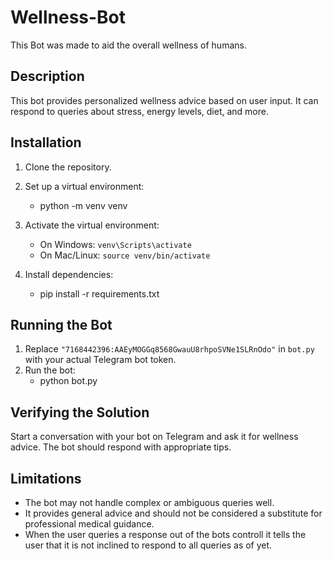 # Wellness-Bot
This Bot was made to aid the overall wellness of humans.

## Description
This bot provides personalized wellness advice based on user input. It can respond to queries about stress, energy levels, diet, and more.

## Installation
1. Clone the repository.
2. Set up a virtual environment:
   - python -m venv venv
   
3. Activate the virtual environment:
   - On Windows: `venv\Scripts\activate`
   - On Mac/Linux: `source venv/bin/activate`
4. Install dependencies:
   - pip install -r requirements.txt

## Running the Bot
1. Replace `"7168442396:AAEyMOGGq8568GwauU8rhpoSVNe1SLRnOdo"` in `bot.py` with your actual Telegram bot token.
2. Run the bot:
   - python bot.py

## Verifying the Solution
Start a conversation with your bot on Telegram and ask it for wellness advice. The bot should respond with appropriate tips.

## Limitations
- The bot may not handle complex or ambiguous queries well.
- It provides general advice and should not be considered a substitute for professional medical guidance.
- When the user queries a response out of the bots controll it tells the user that it is not inclined to respond to all queries as of yet.
